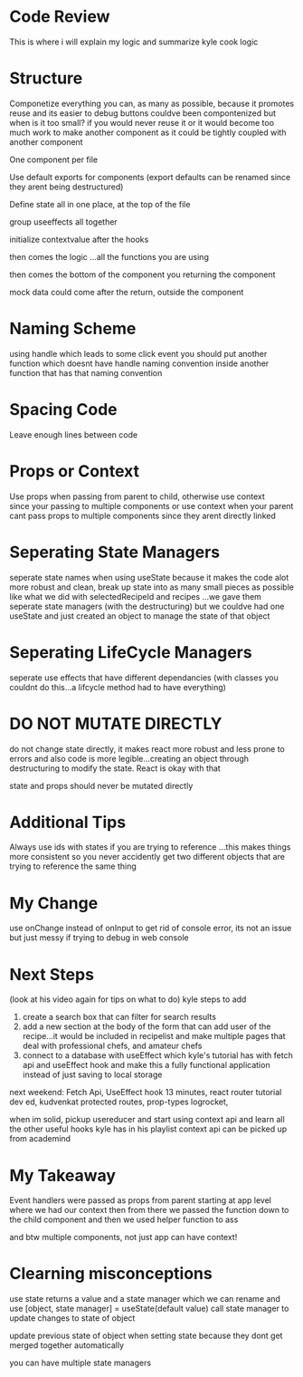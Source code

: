# Code Review

This is where i will explain my logic and summarize kyle cook logic

# Structure
Componetize everything you can, as many as possible, because
it promotes reuse and its easier to debug
buttons couldve been compontenized but when is it too small?
if you would never reuse it or it would become too much work 
to make another component as it could be tightly coupled with 
another component

One component per file

Use default exports for components (export defaults can
be renamed since they arent being destructured)

Define state all in one place, at the top of the file

group useeffects all together 

initialize contextvalue after the hooks

then comes the logic ...all the functions you are using

then comes the bottom of the component you returning the component

mock data could come after the return, outside the component

# Naming Scheme

using handle which leads to some click event
you should put another function which doesnt have handle naming convention
inside another function that has that naming convention

# Spacing Code

Leave enough lines between code

# Props or Context

Use props when passing from parent to child, otherwise use context  
since your passing to multiple components or use context when
your parent cant pass props to multiple components since they arent
directly linked 

# Seperating State Managers

seperate state names when using useState because it makes the code alot
more robust and clean, break up state into as many small pieces 
as possible like
what we did with selectedRecipeId and recipes
...we gave them seperate state managers (with the destructuring)
but we couldve had one useState and just created an object to manage
the state of that object

# Seperating LifeCycle Managers

seperate use effects that have different dependancies
(with classes you couldnt do this...a lifcycle method had to have
everything)

# DO NOT MUTATE DIRECTLY

do not change state directly, it makes react more robust and less prone
to errors and also code is more legible...creating an object through
destructuring to modify the state. React is okay with that

state and props should never be mutated directly 

# Additional Tips
Always use ids with states if you are trying to reference
...this makes things more consistent so you never accidently
get two different objects that are trying to reference
the same thing

# My Change

use onChange instead of onInput to get rid of console error, its not an issue
but just messy if trying to debug in web console

# Next Steps

(look at his video again for tips on what to do)
kyle steps to add
1) create a search box that can filter for search results
2) add a new section at the body of the form that can add user
of the recipe...it would be included in recipelist 
and make multiple pages that deal with professional chefs, and
amateur chefs 
3) connect to a database with useEffect which kyle's tutorial
has with fetch api and useEffect hook and make this a fully functional
application instead of just saving to local storage

next weekend:
Fetch Api, UseEffect hook 13 minutes, react router tutorial dev ed,
kudvenkat protected routes, prop-types logrocket,

when im solid, pickup usereducer and start using context api
and learn all the other useful hooks kyle has in his playlist
context api can be picked up from academind 


# My Takeaway

Event handlers were passed as props from parent starting at app level where
we had our context then from there we passed the function down to
the child component and then we used helper function to ass

and btw multiple components, not just app can have context!



# Clearning misconceptions

use state returns a value and a state manager which we can rename and use
[object, state manager] = useState(default value)
call state manager to update changes to state of object

update previous state of object when setting state because
they dont get merged together automatically

you can have multiple state managers




